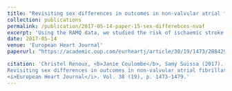 ```yaml
---
title: "Revisiting sex differences in outcomes in non-valvular atrial fibrillation: a population-based cohort study"
collection: publications
permalink: /publication/2017-05-14-paper-15-sex-differebces-nvaf
excerpt: 'Using the RAMQ data, we studied the risk of ischaemic stroke in NVAF patients and compared it across sex, using a more accurate adjustment for confounding via time-dependent definitions for the confounders.'
date: 2017-05-14
venue: 'European Heart Journal'
paperurl: "https://academic.oup.com/eurheartj/article/38/19/1473/2884298"

citation: 'Christel Renoux, <b>Janie Coulombe</b>, Samy Suissa (2017). &quot;
Revisiting sex differences in outcomes in non-valvular atrial fibrillation: a population-based cohort study &quot; 
<i>European Heart Journal</i>. Vol. 38 (19), p. 1473-1479.'
---
```

